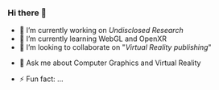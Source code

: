 ### Hi there 👋


<!-- **Nikolaos93/Nikolaos93** is a ✨ _special_ ✨ repository because its `README.md` (this file) appears on your GitHub profile.

Here are some ideas to get you started: -->

- 🔭 I’m currently working on *Undisclosed Research*
- 🌱 I’m currently learning WebGL and OpenXR 
- 👯 I’m looking to collaborate on "*Virtual Reality publishing*"
<!-- - 🤔 I’m looking for help with ... -->
- 💬 Ask me about Computer Graphics and Virtual Reality
<!-- - 📫 How to reach me: ... -->
- ⚡ Fun fact: ... 

